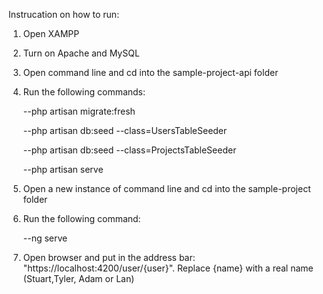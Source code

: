 Instrucation on how to run:

1. Open XAMPP
2. Turn on Apache and MySQL
3.  Open command line and cd into the sample-project-api folder
4.  Run the following commands:

      --php artisan migrate:fresh
      
      --php artisan db:seed --class=UsersTableSeeder
      
      --php artisan db:seed --class=ProjectsTableSeeder
      
      --php artisan serve
      
5.  Open a new instance of command line and cd into the sample-project folder
6.  Run the following command:

       --ng serve

7.  Open browser and put in the address bar: "https://localhost:4200/user/{user}". Replace {name} with a real name (Stuart,Tyler, Adam or Lan)
